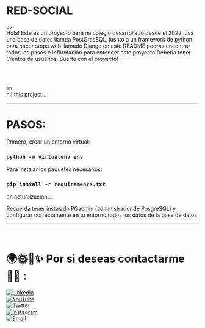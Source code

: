 # RED-SOCIAL

```es```
<br>
Hola! Este es un proyecto para mi colegio desarrollado desde el 2022, usa una base de datos llamda PostGresSQL, jusnto a un framework de python para hacer stops web llamado Django
en este README podrás encontrar todos los pasos e información para entender este proyecto 
Deberia tener Cientos de usuarios, Suerte con el proyecto!

<br>
<br>

```en```
<br>
hi! this project...

<hr/>

# PASOS:
Primero, crear un entorno virtual:
### `python -m virtualenv env`

Para instalar los paquetes necesarios:
### `pip install -r requirements.txt`

en actualizacion...

Recuerda tener instalado PGadmin (administrador de PosgreSQL)
y configurar correctamente en tu entorno todos los datos de la base de datos 

<hr/>

<br/>

# 🌍🌞🌃✨ Por si deseas contactarme 👨‍💻 :

[![LinkedIn](https://img.shields.io/badge/LinkedIn-Miguel_Angel_Diaz-0077B5?style=for-the-badge&logo=linkedin&logoColor=white&labelColor=101010)](https://www.linkedin.com/in/miguel-angel-diaz-858379297/)
<br/>
[![YouTube](https://img.shields.io/badge/YouTube-titooo-FF0000?style=for-the-badge&logo=youtube&logoColor=white&labelColor=101010)](https://www.youtube.com/channel/UC7TggInDtfL8HXmFeVtvSIg)
<br/>
[![Twitter](https://img.shields.io/badge/Twitter-@titooo159-1DA1F2?style=for-the-badge&logo=twitter&logoColor=white&labelColor=101010)](https://twitter.com/titooo159)
<br/>
[![Instagram](https://img.shields.io/badge/Instagram-@titoo.uvu-E4405F?style=for-the-badge&logo=instagram&logoColor=white&labelColor=101010)](https://www.instagram.com/titoo.uvu/)
<br/>
[![Email](https://img.shields.io/badge/miguelitodiaz169@gmail.com-MI_CORREO_PERSONAL-D14836?style=for-the-badge&logo=gmail&logoColor=white&labelColor=101010)](mailto:miguelitodiaz169@gmail.com)
